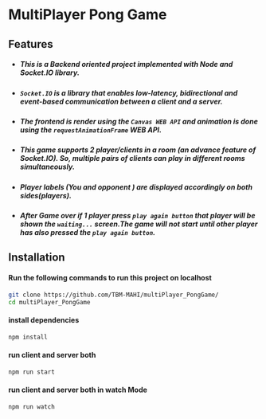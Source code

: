 MultiPlayer Pong Game
==============================
## Features
- ##### This is a Backend oriented project implemented with Node and Socket.IO library.
- ##### `Socket.IO` is a library that enables low-latency, bidirectional and event-based communication between a client and a server.
- ##### The frontend is render using the `Canvas WEB API` and animation is done using the `requestAnimationFrame` WEB API.
- #####  This game supports 2 player/clients in a room (an advance feature of *Socket.IO*). So, multiple pairs of clients can play in different rooms simultaneously.
- ##### Player labels (You and opponent ) are displayed accordingly on both sides(players).
- ##### After Game over if 1 player press `play again button` that player will be shown the `waiting...` screen.The game will not start until other player has also pressed the `play again button`.


## Installation

#### Run the following commands to run this project on localhost

```sh
git clone https://github.com/TBM-MAHI/multiPlayer_PongGame/
cd multiPlayer_PongGame
```
#### install dependencies

```sh
npm install
```
#### run client and server both
```sh
npm run start
```
#### run client and server both in watch Mode
```sh
npm run watch
```


